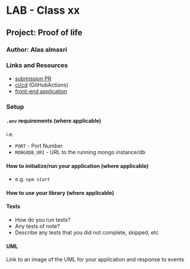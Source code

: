 # LAB - Class xx

## Project: Proof of life

### Author: Alaa almasri

### Links and Resources

- [submission PR](https://github.com/3laa-401-advanced-javascript/lab-00/pull/1)
- [ci/cd](https://travis-ci.org/github/3laa-401-advanced-javascript/lab-00/builds/685730922) (GitHubActions)
- [front-end application](https://alaa-lab-00.herokuapp.com/)

### Setup

#### `.env` requirements (where applicable)

i.e.

- `PORT` - Port Number
- `MONGODB_URI` - URL to the running mongo instance/db

#### How to initialize/run your application (where applicable)

- e.g. `npm start`

#### How to use your library (where applicable)

#### Tests

- How do you run tests?
- Any tests of note?
- Describe any tests that you did not complete, skipped, etc

#### UML

Link to an image of the UML for your application and response to events
